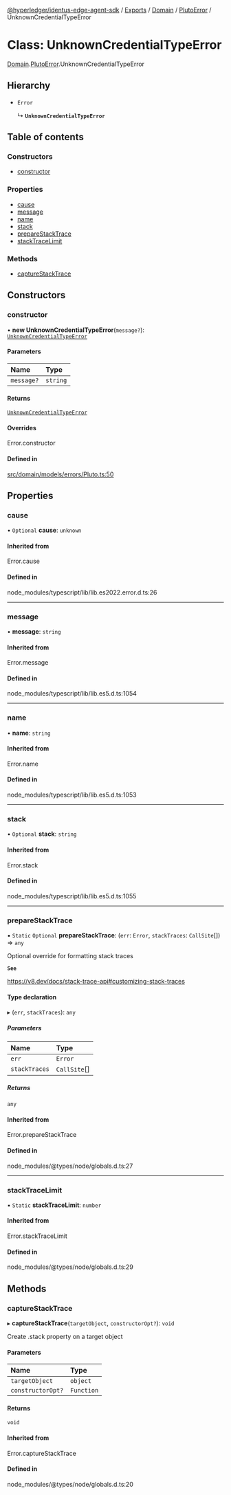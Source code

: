 [@hyperledger/identus-edge-agent-sdk](../README.md) / [Exports](../modules.md) / [Domain](../modules/Domain.md) / [PlutoError](../modules/Domain.PlutoError.md) / UnknownCredentialTypeError

# Class: UnknownCredentialTypeError

[Domain](../modules/Domain.md).[PlutoError](../modules/Domain.PlutoError.md).UnknownCredentialTypeError

## Hierarchy

- `Error`

  ↳ **`UnknownCredentialTypeError`**

## Table of contents

### Constructors

- [constructor](Domain.PlutoError.UnknownCredentialTypeError.md#constructor)

### Properties

- [cause](Domain.PlutoError.UnknownCredentialTypeError.md#cause)
- [message](Domain.PlutoError.UnknownCredentialTypeError.md#message)
- [name](Domain.PlutoError.UnknownCredentialTypeError.md#name)
- [stack](Domain.PlutoError.UnknownCredentialTypeError.md#stack)
- [prepareStackTrace](Domain.PlutoError.UnknownCredentialTypeError.md#preparestacktrace)
- [stackTraceLimit](Domain.PlutoError.UnknownCredentialTypeError.md#stacktracelimit)

### Methods

- [captureStackTrace](Domain.PlutoError.UnknownCredentialTypeError.md#capturestacktrace)

## Constructors

### constructor

• **new UnknownCredentialTypeError**(`message?`): [`UnknownCredentialTypeError`](Domain.PlutoError.UnknownCredentialTypeError.md)

#### Parameters

| Name | Type |
| :------ | :------ |
| `message?` | `string` |

#### Returns

[`UnknownCredentialTypeError`](Domain.PlutoError.UnknownCredentialTypeError.md)

#### Overrides

Error.constructor

#### Defined in

[src/domain/models/errors/Pluto.ts:50](https://github.com/hyperledger-identus/sdk-ts/blob/bc699428ddd8313d8025ef810d8e7784a65f26cc/src/domain/models/errors/Pluto.ts#L50)

## Properties

### cause

• `Optional` **cause**: `unknown`

#### Inherited from

Error.cause

#### Defined in

node_modules/typescript/lib/lib.es2022.error.d.ts:26

___

### message

• **message**: `string`

#### Inherited from

Error.message

#### Defined in

node_modules/typescript/lib/lib.es5.d.ts:1054

___

### name

• **name**: `string`

#### Inherited from

Error.name

#### Defined in

node_modules/typescript/lib/lib.es5.d.ts:1053

___

### stack

• `Optional` **stack**: `string`

#### Inherited from

Error.stack

#### Defined in

node_modules/typescript/lib/lib.es5.d.ts:1055

___

### prepareStackTrace

▪ `Static` `Optional` **prepareStackTrace**: (`err`: `Error`, `stackTraces`: `CallSite`[]) => `any`

Optional override for formatting stack traces

**`See`**

https://v8.dev/docs/stack-trace-api#customizing-stack-traces

#### Type declaration

▸ (`err`, `stackTraces`): `any`

##### Parameters

| Name | Type |
| :------ | :------ |
| `err` | `Error` |
| `stackTraces` | `CallSite`[] |

##### Returns

`any`

#### Inherited from

Error.prepareStackTrace

#### Defined in

node_modules/@types/node/globals.d.ts:27

___

### stackTraceLimit

▪ `Static` **stackTraceLimit**: `number`

#### Inherited from

Error.stackTraceLimit

#### Defined in

node_modules/@types/node/globals.d.ts:29

## Methods

### captureStackTrace

▸ **captureStackTrace**(`targetObject`, `constructorOpt?`): `void`

Create .stack property on a target object

#### Parameters

| Name | Type |
| :------ | :------ |
| `targetObject` | `object` |
| `constructorOpt?` | `Function` |

#### Returns

`void`

#### Inherited from

Error.captureStackTrace

#### Defined in

node_modules/@types/node/globals.d.ts:20
